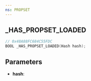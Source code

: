 ```yaml
---
ns: PROPSET
---
```

## _HAS_PROPSET_LOADED

```c
// 0x48A88FC684C55FDC
BOOL _HAS_PROPSET_LOADED(Hash hash);
```

## Parameters
* **hash**:
